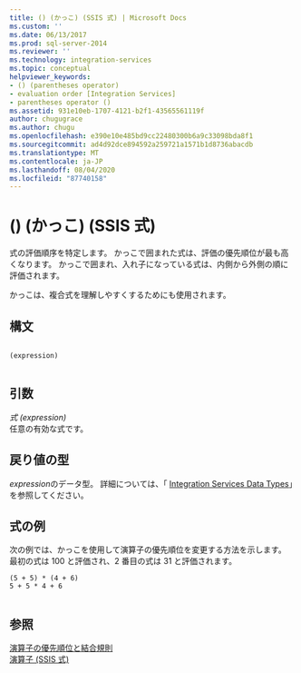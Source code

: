 ```yaml
---
title: () (かっこ) (SSIS 式) | Microsoft Docs
ms.custom: ''
ms.date: 06/13/2017
ms.prod: sql-server-2014
ms.reviewer: ''
ms.technology: integration-services
ms.topic: conceptual
helpviewer_keywords:
- () (parentheses operator)
- evaluation order [Integration Services]
- parentheses operator ()
ms.assetid: 931e10eb-1707-4121-b2f1-43565561119f
author: chugugrace
ms.author: chugu
ms.openlocfilehash: e390e10e485bd9cc22480300b6a9c33098bda8f1
ms.sourcegitcommit: ad4d92dce894592a259721a1571b1d8736abacdb
ms.translationtype: MT
ms.contentlocale: ja-JP
ms.lasthandoff: 08/04/2020
ms.locfileid: "87740158"
---
```

# <a name="-parentheses-ssis-expression"></a>() (かっこ) (SSIS 式)
  式の評価順序を特定します。 かっこで囲まれた式は、評価の優先順位が最も高くなります。 かっこで囲まれ、入れ子になっている式は、内側から外側の順に評価されます。  
  
 かっこは、複合式を理解しやすくするためにも使用されます。  
  
## <a name="syntax"></a>構文  
  
```  
  
(expression)  
  
```  
  
## <a name="arguments"></a>引数  
 *式 (expression)*  
 任意の有効な式です。  
  
## <a name="result-types"></a>戻り値の型  
 *expression*のデータ型。 詳細については、「 [Integration Services Data Types](../data-flow/integration-services-data-types.md)」を参照してください。  
  
## <a name="expression-examples"></a>式の例  
 次の例では、かっこを使用して演算子の優先順位を変更する方法を示します。 最初の式は 100 と評価され、2 番目の式は 31 と評価されます。  
  
```  
(5 + 5) * (4 + 6)  
5 + 5 * 4 + 6  
  
```  
  
## <a name="see-also"></a>参照  
 [演算子の優先順位と結合規則](operator-precedence-and-associativity.md)   
 [演算子 &#40;SSIS 式&#41;](operators-ssis-expression.md)  
  
  
